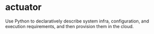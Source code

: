 actuator
========

Use Python to declaratively describe system infra, configuration, and execution requirements, and then provision them in the cloud.
